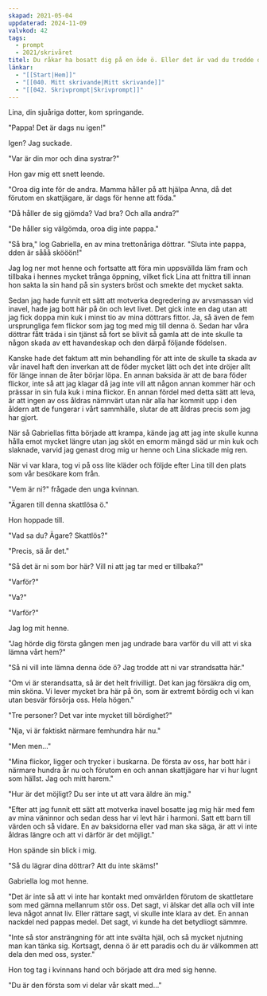 ```yaml
---
skapad: 2021-05-04
uppdaterad: 2024-11-09
valvkod: 42
tags:
  - prompt
  - 2021/skrivåret
titel: Du råkar ha bosatt dig på en öde ö. Eller det är vad du trodde då det hela tiden kommer dit människor som letar efter en nergrävd skatt
länkar:
  - "[[Start|Hem]]"
  - "[[040. Mitt skrivande|Mitt skrivande]]"
  - "[[042. Skrivprompt|Skrivprompt]]"
---
```

Lina, din sjuåriga dotter, kom springande.

"Pappa! Det är dags nu igen!"

Igen? Jag suckade.

"Var är din mor och dina systrar?"

Hon gav mig ett snett leende. 

"Oroa dig inte för de andra. Mamma håller på att hjälpa Anna, då det förutom en skattjägare, är dags för henne att föda."

"Då håller de sig gjömda? Vad bra? Och alla andra?"

"De håller sig välgömda, oroa dig inte pappa."

"Så bra," log Gabriella, en av mina trettonåriga döttrar. "Sluta inte pappa, dden är sååå skööön!"

Jag log ner mot henne och fortsatte att föra min uppsvällda läm fram och tillbaka i hennes mycket trånga öppning, vilket fick Lina att fnittra till innan hon sakta la sin hand på sin systers bröst och smekte det mycket sakta.

Sedan jag hade funnit ett sätt att motverka degredering av arvsmassan vid inavel, hade jag bott här på ön och levt livet. Det gick inte en dag utan att jag fick doppa min kuk i minst tio av mina döttrars fittor. Ja, så även de fem ursprungliga fem flickor som jag tog med mig till denna ö. Sedan har våra döttrar fått träda i sin tjänst så fort se blivit så gamla att de inte skulle ta någon skada av ett havandeskap och den därpå följande födelsen.

Kanske hade det faktum att min behandling för att inte de skulle ta skada av vår inavel haft den inverkan att de föder mycket lätt och det inte dröjer allt för länge innan de åter börjar löpa. En annan baksida är att de bara föder flickor, inte så att jag klagar då jag inte vill att någon annan kommer här och prässar in sin fula kuk i mina flickor. En annan fördel med detta sätt att leva, är att ingen av oss åldras nämnvärt utan när alla har kommit upp i den åldern att de fungerar i vårt sammhälle, slutar de att åldras precis som jag har gjort.

När så Gabriellas fitta började att krampa, kände jag att jag inte skulle kunna hålla emot mycket längre utan jag sköt en emorm mängd säd ur min kuk och slaknade, varvid jag genast drog mig ur henne och Lina slickade mig ren.

När vi var klara, tog vi på oss lite kläder och följde efter Lina till den plats som vår besökare kom från.

"Vem är ni?" frågade den unga kvinnan.

"Ägaren till denna skattlösa ö."

Hon hoppade till.

"Vad sa du? Ägare? Skattlös?"

"Precis, sä år det."

"Så det är ni som bor här? Vill ni att jag tar med er tillbaka?"

"Varför?"

"Va?"

"Varför?"

Jag log mit henne.

"Jag hörde dig första gången men jag undrade bara varför du vill att vi ska lämna vårt hem?"

"Så ni vill inte lämna denna öde ö? Jag trodde att ni var strandsatta här."

"Om vi är sterandsatta, så är det helt frivilligt. Det kan jag försäkra dig om, min sköna. Vi lever mycket bra här på ön, som är extremt bördig och vi kan utan besvär försörja oss. Hela högen."

"Tre personer? Det var inte mycket till bördighet?"

"Nja, vi är faktiskt närmare femhundra här nu."

"Men men..."

"Mina flickor, ligger och trycker i buskarna. De första av oss, har bott här i närmare hundra år nu och förutom en och annan skattjägare har vi hur lugnt som hällst. Jag och mitt harem."

"Hur är det möjligt? Du ser inte ut att vara äldre än mig."

"Efter att jag funnit ett sätt att motverka inavel bosatte jag mig här med fem av mina väninnor och sedan dess har vi levt här i harmoni. Satt ett barn till värden och så vidare. En av baksidorna eller vad man ska säga, är att vi inte åldras längre och att vi därför är det möjligt."

Hon spände sin blick i mig.

"Så du lägrar dina döttrar? Att du inte skäms!"

Gabriella log mot henne.

"Det är inte så att vi inte har kontakt med omvärlden förutom de skattletare som med gämna mellanrum stör oss. Det sagt, vi älskar det alla och vill inte leva något annat liv. Eller rättare sagt, vi skulle inte klara av det. En annan nackdel ned pappas medel. Det sagt, vi kunde ha det betydliogt sämmre. 

"Inte så stor ansträngning för att inte svälta hjäl, och så mycket njutning man kan tänka sig. Kortsagt, denna ö är ett paradis och du är välkommen att dela den med oss, syster."

Hon tog tag i kvinnans hand och började att dra med sig henne.

"Du är den första som vi delar vår skatt med..."

